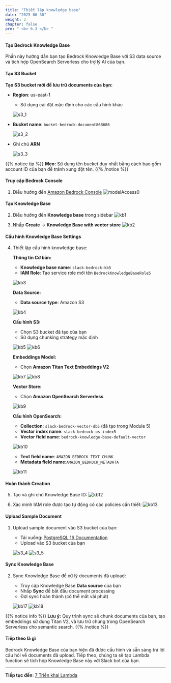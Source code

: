 ```yaml
---
title: "Thiết lập knowledge base"
date: "2025-06-30"
weight: 3
chapter: false
pre: " <b> 6.3 </b> "
---
```


#### Tạo Bedrock Knowledge Base

Phần này hướng dẫn bạn tạo Bedrock Knowledge Base với S3 data source và tích hợp OpenSearch Serverless cho trợ lý AI của bạn.

#### Tạo S3 Bucket

**Tạo S3 bucket mới để lưu trữ documents của bạn:**

- **Region**: us-east-1

   - Sử dụng cài đặt mặc định cho các cấu hình khác
    
   ![s3_1](/images/6-bedrock_setup/6.3-knowledge_base/s3_1.png?width=90pc)
  
- **Bucket name**: `bucket-bedrock-document868686`
    
   ![s3_2](/images/6-bedrock_setup/6.3-knowledge_base/s3_2.png?width=90pc)
  
- Ghi chú **ARN**
    
   ![s3_3](/images/6-bedrock_setup/6.3-knowledge_base/s3-3.png?width=90pc)

{{% notice tip %}}
**Mẹo:** Sử dụng tên bucket duy nhất bằng cách bao gồm account ID của bạn để tránh xung đột tên.
{{% /notice %}}

#### Truy cập Bedrock Console

1. Điều hướng đến [Amazon Bedrock Console](https://us-east-1.console.aws.amazon.com/bedrock/home?region=us-east-1#/overview)
   ![modelAccess0](/images/6-bedrock_setup/6.3-knowledge_base/modelAccess0.png?width=90pc)

#### Tạo Knowledge Base

2. Điều hướng đến **Knowledge base** trong sidebar
   ![kb1](/images/6-bedrock_setup/6.3-knowledge_base/kb1.png?width=90pc)

3. Nhấp **Create** → **Knowledge Base with vector store**
   ![kb2](/images/6-bedrock_setup/6.3-knowledge_base/kb2.png?width=90pc)

#### Cấu hình Knowledge Base Settings

4. Thiết lập cấu hình knowledge base:

   **Thông tin Cơ bản:**

   - **Knowledge base name**: `slack-bedrock-kb5`
   - **IAM Role**: Tạo service role mới tên `BedrockKnowledgeBaseRole5`
     
   ![kb3](/images/6-bedrock_setup/6.3-knowledge_base/kb3.png?width=90pc)

   **Data Source:**

   - **Data source type**: Amazon S3
     
   ![kb4](/images/6-bedrock_setup/6.3-knowledge_base/kb4.png?width=90pc)

   **Cấu hình S3:**

   - Chọn S3 bucket đã tạo của bạn
   - Sử dụng chunking strategy mặc định
     
   ![kb5](/images/6-bedrock_setup/6.3-knowledge_base/kb5.png?width=90pc)
   ![kb6](/images/6-bedrock_setup/6.3-knowledge_base/kb6.png?width=90pc)

   **Embeddings Model:**

   - Chọn **Amazon Titan Text Embeddings V2**
     
   ![kb7](/images/6-bedrock_setup/6.3-knowledge_base/kb7.png?width=90pc)
   ![kb8](/images/6-bedrock_setup/6.3-knowledge_base/kb8.png?width=90pc)

   **Vector Store:**

   - Chọn **Amazon OpenSearch Serverless**
     
   ![kb9](/images/6-bedrock_setup/6.3-knowledge_base/kb9.png?width=90pc)

   **Cấu hình OpenSearch:**

   - **Collection**: `slack-bedrock-vector-db5` (đã tạo trong Module 5)
   - **Vector index name**: `slack-bedrock-os-index5`
   - **Vector field name**: `bedrock-knowledge-base-default-vector`
     
   ![kb10](/images/6-bedrock_setup/6.3-knowledge_base/kb10.png?width=90pc)

   - **Text field name**: `AMAZON_BEDROCK_TEXT_CHUNK`
   - **Metadata field name**:`AMAZON_BEDROCK_METADATA`
     
   ![kb11](/images/6-bedrock_setup/6.3-knowledge_base/kb11.png?width=90pc)

#### Hoàn thành Creation

5. Tạo và ghi chú Knowledge Base ID:
   ![kb12](/images/6-bedrock_setup/6.3-knowledge_base/kb12.png?width=90pc)

6. Xác minh IAM role được tạo tự động có các policies cần thiết:
   ![kb13](/images/6-bedrock_setup/6.3-knowledge_base/kb13.png?width=90pc)

#### Upload Sample Document

1. Upload sample document vào S3 bucket của bạn:

   - Tải xuống: [PostgreSQL 16 Documentation](https://www.postgresql.org/files/documentation/pdf/16/postgresql-16-US.pdf)
   - Upload vào S3 bucket của bạn

   ![s3_4](/images/6-bedrock_setup/6.3-knowledge_base/s3-1.png?width=90pc)
   ![s3_5](/images/6-bedrock_setup/6.3-knowledge_base/s3-2.png?width=90pc)

#### Sync Knowledge Base

2. Sync Knowledge Base để xử lý documents đã upload:

   - Truy cập Knowledge Base **Data source** của bạn
   - Nhấp **Sync** để bắt đầu document processing
   - Đợi sync hoàn thành (có thể mất vài phút)

   ![kb17](/images/6-bedrock_setup/6.3-knowledge_base/kb17.png?width=90pc)
   ![kb18](/images/6-bedrock_setup/6.3-knowledge_base/kb18.png?width=90pc)

{{% notice info %}}
**Lưu ý:** Quy trình sync sẽ chunk documents của bạn, tạo embeddings sử dụng Titan V2, và lưu trữ chúng trong OpenSearch Serverless cho semantic search.
{{% /notice %}}

#### Tiếp theo là gì

Bedrock Knowledge Base của bạn hiện đã được cấu hình và sẵn sàng trả lời câu hỏi về documents đã upload. Tiếp theo, chúng ta sẽ tạo Lambda function sẽ tích hợp Knowledge Base này với Slack bot của bạn.

---

**Tiếp tục đến**: [7 Triển khai Lambda](../../7-lambda_implementation/)
